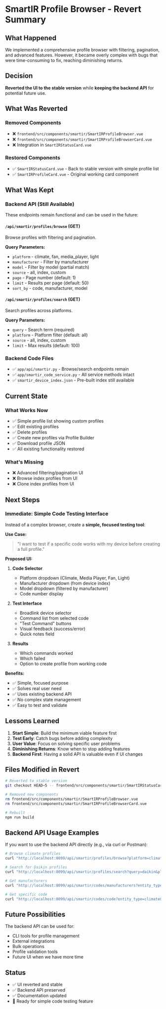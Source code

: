 # SmartIR Profile Browser - Revert Summary

## What Happened

We implemented a comprehensive profile browser with filtering, pagination, and advanced features. However, it became overly complex with bugs that were time-consuming to fix, reaching diminishing returns.

## Decision

**Reverted the UI to the stable version** while **keeping the backend API** for potential future use.

## What Was Reverted

### Removed Components
- ❌ `frontend/src/components/smartir/SmartIRProfileBrowser.vue`
- ❌ `frontend/src/components/smartir/SmartIRProfileBrowserCard.vue`
- ❌ Integration in `SmartIRStatusCard.vue`

### Restored Components
- ✅ `SmartIRStatusCard.vue` - Back to stable version with simple profile list
- ✅ `SmartIRProfileCard.vue` - Original working card component

## What Was Kept

### Backend API (Still Available)
These endpoints remain functional and can be used in the future:

#### `/api/smartir/profiles/browse` (GET)
Browse profiles with filtering and pagination.

**Query Parameters:**
- `platform` - climate, fan, media_player, light
- `manufacturer` - Filter by manufacturer
- `model` - Filter by model (partial match)
- `source` - all, index, custom
- `page` - Page number (default: 1)
- `limit` - Results per page (default: 50)
- `sort_by` - code, manufacturer, model

#### `/api/smartir/profiles/search` (GET)
Search profiles across platforms.

**Query Parameters:**
- `query` - Search term (required)
- `platform` - Platform filter (default: all)
- `source` - all, index, custom
- `limit` - Max results (default: 100)

### Backend Code Files
- ✅ `app/api/smartir.py` - Browse/search endpoints remain
- ✅ `app/smartir_code_service.py` - All service methods intact
- ✅ `smartir_device_index.json` - Pre-built index still available

## Current State

### What Works Now
- ✅ Simple profile list showing custom profiles
- ✅ Edit existing profiles
- ✅ Delete profiles
- ✅ Create new profiles via Profile Builder
- ✅ Download profile JSON
- ✅ All existing functionality restored

### What's Missing
- ❌ Advanced filtering/pagination UI
- ❌ Browse index profiles from UI
- ❌ Clone index profiles from UI

## Next Steps

### Immediate: Simple Code Testing Interface

Instead of a complex browser, create a **simple, focused testing tool**:

**Use Case:**
> "I want to test if a specific code works with my device before creating a full profile."

**Proposed UI:**
1. **Code Selector**
   - Platform dropdown (Climate, Media Player, Fan, Light)
   - Manufacturer dropdown (from device index)
   - Model dropdown (filtered by manufacturer)
   - Code number display

2. **Test Interface**
   - Broadlink device selector
   - Command list from selected code
   - "Test Command" buttons
   - Visual feedback (success/error)
   - Quick notes field

3. **Results**
   - Which commands worked
   - Which failed
   - Option to create profile from working code

**Benefits:**
- ✅ Simple, focused purpose
- ✅ Solves real user need
- ✅ Uses existing backend API
- ✅ No complex state management
- ✅ Easy to test and validate

## Lessons Learned

1. **Start Simple**: Build the minimum viable feature first
2. **Test Early**: Catch bugs before adding complexity
3. **User Value**: Focus on solving specific user problems
4. **Diminishing Returns**: Know when to stop adding features
5. **Backend First**: Having a solid API is valuable even if UI changes

## Files Modified in Revert

```bash
# Reverted to stable version
git checkout HEAD~5 -- frontend/src/components/smartir/SmartIRStatusCard.vue

# Removed new components
rm frontend/src/components/smartir/SmartIRProfileBrowser.vue
rm frontend/src/components/smartir/SmartIRProfileBrowserCard.vue

# Rebuilt
npm run build
```

## Backend API Usage Examples

If you want to use the backend API directly (e.g., via curl or Postman):

```bash
# Browse climate profiles
curl "http://localhost:8099/api/smartir/profiles/browse?platform=climate&page=1&limit=50"

# Search for Daikin profiles
curl "http://localhost:8099/api/smartir/profiles/search?query=daikin&platform=climate"

# Get manufacturers
curl "http://localhost:8099/api/smartir/codes/manufacturers?entity_type=climate"

# Get specific code
curl "http://localhost:8099/api/smartir/codes/code?entity_type=climate&code_id=1000"
```

## Future Possibilities

The backend API can be used for:
- CLI tools for profile management
- External integrations
- Bulk operations
- Profile validation tools
- Future UI when we have more time

## Status

- ✅ UI reverted and stable
- ✅ Backend API preserved
- ✅ Documentation updated
- 🔄 Ready for simple code testing feature
